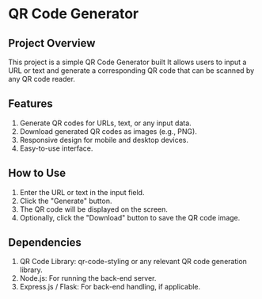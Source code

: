 # QR Code Generator

## Project Overview
This project is a simple QR Code Generator built 
It allows users to input a URL or text and generate a corresponding QR code that can be scanned by any QR code reader.

## Features
1. Generate QR codes for URLs, text, or any input data.
2. Download generated QR codes as images (e.g., PNG).
3. Responsive design for mobile and desktop devices.
4. Easy-to-use interface.
   
## How to Use
1. Enter the URL or text in the input field.
2. Click the "Generate" button.
3. The QR code will be displayed on the screen.
4. Optionally, click the "Download" button to save the QR code image.

## Dependencies
1. QR Code Library: qr-code-styling or any relevant QR code generation library.
2. Node.js: For running the back-end server.
3. Express.js / Flask: For back-end handling, if applicable.
   
